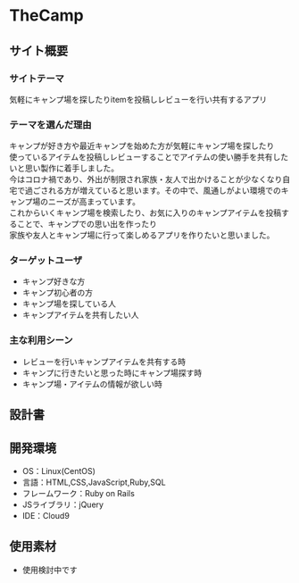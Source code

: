 # TheCamp

## サイト概要
### サイトテーマ
気軽にキャンプ場を探したりitemを投稿しレビューを行い共有するアプリ

### テーマを選んだ理由
キャンプが好き方や最近キャンプを始めた方が気軽にキャンプ場を探したり<br>
使っているアイテムを投稿しレビューすることでアイテムの使い勝手を共有したいと思い製作に着手しました。<br>
今はコロナ禍であり、外出が制限され家族・友人で出かけることが少なくなり自宅で過ごされる方が増えていると思います。その中で、風通しがよい環境でのキャンプ場のニーズが高まっています。<br>
これからいくキャンプ場を検索したり、お気に入りのキャンプアイテムを投稿することで、キャンプでの思い出を作ったり<br>
家族や友人とキャンプ場に行って楽しめるアプリを作りたいと思いました。

### ターゲットユーザ
- キャンプ好きな方
- キャンプ初心者の方
- キャンプ場を探している人
- キャンプアイテムを共有したい人

### 主な利用シーン
- レビューを行いキャンプアイテムを共有する時
- キャンプに行きたいと思った時にキャンプ場探す時
- キャンプ場・アイテムの情報が欲しい時

## 設計書


## 開発環境
- OS：Linux(CentOS)
- 言語：HTML,CSS,JavaScript,Ruby,SQL
- フレームワーク：Ruby on Rails
- JSライブラリ：jQuery
- IDE：Cloud9

## 使用素材
- 使用検討中です

